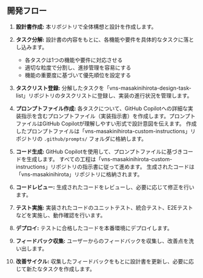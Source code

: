 ## 開発フロー

1. **設計書作成:** 本リポジトリで全体構想と設計を作成します。

2. **タスク分解:** 設計書の内容をもとに、各機能や要件を具体的なタスクに落とし込みます。
   - 各タスクは1つの機能や要件に対応させる
   - 適切な粒度で分割し、進捗管理を容易にする
   - 機能の重要度に基づいて優先順位を設定する

3. **タスクリスト登録:** 分解したタスクを「vns-masakinihirota-design-task-list」リポジトリのタスクリストに登録し、実装の進行状況を管理します。

4. **プロンプトファイル作成:** 各タスクについて、GitHub Copilotへの詳細な実装指示を含むプロンプトファイル（実装指示書）を作成します。プロンプトファイルはGitHub Copilotが理解しやすい形式で設計意図を伝えます。
作成したプロンプトファイルは「vns-masakinihirota-custom-instructions」リポジトリの `.github/prompts/` フォルダに格納します。

5. **コード生成:** GitHub Copilotを使用して、プロンプトファイルに基づきコードを生成します。
すべての工程は「vns-masakinihirota-custom-instructions」リポジトリの指示書に従って進めます。
生成されたコードは「vns-masakinihirota」リポジトリに格納されます。

6. **コードレビュー:** 生成されたコードをレビューし、必要に応じて修正を行います。

7. **テスト実施:** 実装されたコードのユニットテスト、統合テスト、E2Eテストなどを実施し、動作確認を行います。

8. **デプロイ:** テストに合格したコードを本番環境にデプロイします。

9. **フィードバック収集:** ユーザーからのフィードバックを収集し、改善点を洗い出します。

10. **改善サイクル:** 収集したフィードバックをもとに設計書を更新し、必要に応じて新たなタスクを作成します。


